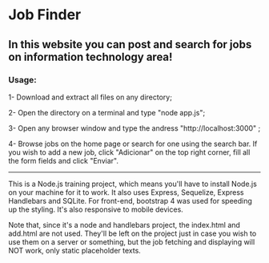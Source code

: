 # Job Finder

## In this website you can post and search for jobs on information technology area!

### Usage:

1- Download and extract all files on any directory;

2- Open the directory on a terminal and type "node app.js";

3- Open any browser window and type the andress "http://localhost:3000" ;

4- Browse jobs on the home page or search for one using the search bar. If you wish to add a new job, click "Adicionar" on the top right corner, fill all the form fields and click "Enviar".

<hr />

This is a Node.js training project, which means you'll have to install Node.js on your machine for it to work. It also uses Express, Sequelize, Express Handlebars and SQLite. For front-end, bootstrap 4 was used for speeding up the styling. It's also responsive to mobile devices.

Note that, since it's a node and handlebars project, the index.html and add.html are not used. They'll be left on the project just in case you wish to use them on a server or something, but the job fetching and displaying will NOT work, only static placeholder texts.
